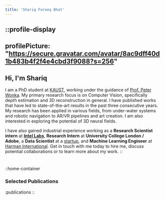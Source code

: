 ```yaml
---
title: 'Shariq Farooq Bhat'
---
```


::profile-display
---
profilePicture: "https://secure.gravatar.com/avatar/8ac9dff40d1b483b4f2f4e4cbd3f9088?s=256"
---
## Hi, I'm Shariq
I am a PhD student at [KAUST](https://www.kaust.edu.sa), working under the guidance of [Prof. Peter Wonka](https://scholar.google.com/citations?user=0EKXSXgAAAAJ&hl=en&oi=ao). My primary research focus is on Computer Vision, specifically depth estimation and 3D reconstruction in general. I have published works that have led to state-of-the-art results in the past three consecutive years. My research has been applied in various fields, from under-water systems and robotic navigation to AR/VR pipelines and art creation. I am also interested in exploring the potential of 3D neural fields.<br>

I have also gained industrial experience working as a **Research Scientist intern** at [**Intel Labs**](https://www.intel.com/content/www/us/en/research/overview.html), **Research Intern** at **University College London / Adobe**, a **Data Scientist** at a [startup](https://www.prakshep.com/), and **Machine Learning Engineer** at [Harman International](https://www.harman.com). Get in touch with me today to hire me, discuss potential collaborations or to learn more about my work.
::
#

::home-container
### Selected Publications
:publications
::
